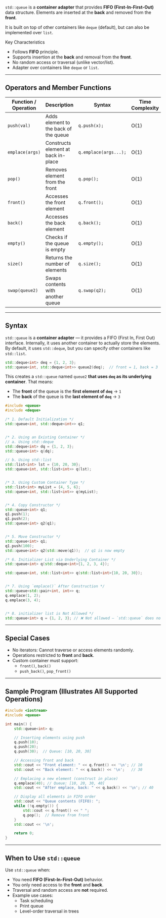 `std::queue` is a **container adapter** that provides **FIFO (First-In-First-Out)** data structure. Elements are inserted at the **back** and removed from the **front**.

It is built on top of other containers like `deque` (default), but can also be implemented over `list`.

Key Characteristics
- Follows **FIFO** principle.
- Supports insertion at the **back** and removal from the **front**.
- No random access or traversal (unlike vector/list).
- Adapter over containers like `deque` or `list`.

---
## Operators and Member Functions

| Function / Operation | Description                           | Syntax                | Time Complexity | Example              |
| -------------------- | ------------------------------------- | --------------------- | --------------- | -------------------- |
| `push(val)`          | Adds element to the back of the queue | `q.push(x);`          | O(1)            | `q.push(5);`         |
| `emplace(args)`      | Constructs element at back in-place   | `q.emplace(args...);` | O(1)            | `q.emplace(10);`     |
| `pop()`              | Removes element from the front        | `q.pop();`            | O(1)            |                      |
| `front()`            | Accesses the front element            | `q.front();`          | O(1)            | `int x = q.front();` |
| `back()`             | Accesses the back element             | `q.back();`           | O(1)            | `int y = q.back();`  |
| `empty()`            | Checks if the queue is empty          | `q.empty();`          | O(1)            |                      |
| `size()`             | Returns the number of elements        | `q.size();`           | O(1)            |                      |
| `swap(queue2)`       | Swaps contents with another queue     | `q.swap(q2);`         | O(1)            |                      |

---
## Syntax

`std::queue` is a **container adapter** — it provides a FIFO (First In, First Out) interface. Internally, it uses another container to actually store the elements.
By default, it uses `std::deque`, but you can specify other containers like `std::list`.

```cpp
std::deque<int> deq = {1, 2, 3};
std::queue<int, std::deque<int>> queue2(deq);  // front = 1, back = 3
```

This creates a `std::queue` named `queue2` **that uses `deq` as its underlying container**. That means:
- The **front** of the queue is the **first element of `deq`** → `1`
- The **back** of the queue is the **last element of `deq`** → `3`


```cpp
#include <queue>
#include <deque>

/* 1. Default Initialization */
std::queue<int, std::deque<int>> q1;


/* 2. Using an Existing Container */
// a. Using std::deque
std::deque<int> dq = {1, 2, 3};
std::queue<int> q(dq);

// b. Using std::list
std::list<int> lst = {10, 20, 30};
std::queue<int, std::list<int>> q(lst);


/* 3. Using Custom Container Type */
std::list<int> myList = {4, 5, 6};
std::queue<int, std::list<int>> q(myList);


/* 4. Copy Constructor */
std::queue<int> q1;
q1.push(1);
q1.push(2);
std::queue<int> q2(q1);


/* 5. Move Constructor */
std::queue<int> q1;
q1.push(100);
std::queue<int> q2(std::move(q1));  // q1 is now empty

/* 6. Initializer List via Underlying Container */
std::queue<int> q(std::deque<int>{1, 2, 3, 4});

std::queue<int, std::list<int>> q(std::list<int>{10, 20, 30});


/* 7. Using `emplace()` After Construction */
std::queue<std::pair<int, int>> q;
q.emplace(1, 2);
q.emplace(3, 4);


/* 8. initializer list is Not Allowed */
std::queue<int> q = {1, 2, 3}; // ❌ Not allowed — `std::queue` does not support initializer list directly.

```

---
## Special Cases

- No iterators: Cannot traverse or access elements randomly.
- Operations restricted to **front** and **back**.
- Custom container must support:
    - `front()`, `back()`
    - `push_back()`, `pop_front()`

---
## Sample Program (Illustrates All Supported Operations)

```cpp
#include <iostream>
#include <queue>

int main() {
    std::queue<int> q;

    // Inserting elements using push
    q.push(10);
    q.push(20);
    q.push(30);  // Queue: [10, 20, 30]

    // Accessing front and back
    std::cout << "Front element: " << q.front() << '\n'; // 10
    std::cout << "Back element: " << q.back() << '\n';   // 30

    // Emplacing a new element (construct in place)
    q.emplace(40); // Queue: [10, 20, 30, 40]
    std::cout << "After emplace, back: " << q.back() << '\n'; // 40

    // Display all elements in FIFO order
    std::cout << "Queue contents (FIFO): ";
    while (!q.empty()) {
        std::cout << q.front() << " ";
        q.pop();  // Remove from front
    }
    std::cout << '\n';

    return 0;
}
```


---
## When to Use `std::queue`

Use `std::queue` when:
- You need **FIFO (First-In-First-Out)** behavior.
- You only need access to the **front** and **back**.
- Traversal and random access are **not** required.
- Example use cases:
    - Task scheduling
    - Print queue
    - Level-order traversal in trees

